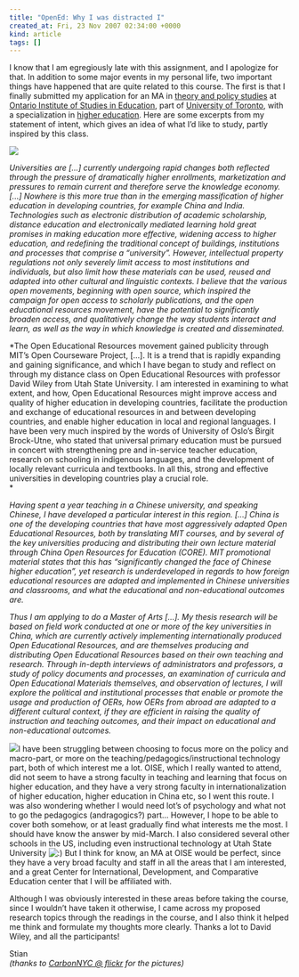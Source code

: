 ```yaml
---
title: "OpenEd: Why I was distracted I"
created_at: Fri, 23 Nov 2007 02:34:00 +0000
kind: article
tags: []
---
```


I know that I am egregiously late with this assignment, and I apologize
for that. In addition to some major events in my personal life, two
important things have happened that are quite related to this course.
The first is that I finally submitted my application for an MA in
[theory and policy studies](http://oise.utoronto.ca/depts/tps) at
[Ontario Institute of Studies in Education](http://oise.utoronto.ca),
part of [University of Toronto](http://utoronto.ca), with a
specialization in [higher
education](http://www.oise.utoronto.ca/depts/tps/Programs/Higher%20Ed/index-higher-ed.html).
Here are some excerpts from my statement of intent, which gives an idea
of what I’d like to study, partly inspired by this class.

![](http://farm1.static.flickr.com/47/143186839_5c9fad13cd.jpg)

*Universities are [...] currently undergoing rapid changes both
reflected through the pressure of dramatically higher enrollments,
marketization and pressures to remain current and therefore serve the
knowledge economy. [...] Nowhere is this more true than in the emerging
massification of higher education in developing countries, for example
China and India. Technologies such as electronic distribution of
academic scholarship, distance education and electronically mediated
learning hold great promises in making education more effective,
widening access to higher education, and redefining the traditional
concept of buildings, institutions and processes that comprise a
“university”. However, intellectual property regulations not only
severely limit access to most institutions and individuals, but also
limit how these materials can be used, reused and adapted into other
cultural and linguistic contexts. I believe that the various open
movements, beginning with open source, which inspired the campaign for
open access to scholarly publications, and the open educational
resources movement, have the potential to significantly broaden access,
and qualitatively change the way students interact and learn, as well as
the way in which knowledge is created and disseminated.*

*The Open Educational Resources movement gained publicity through MIT’s
Open Courseware Project, [...]. It is a trend that is rapidly expanding
and gaining significance, and which I have began to study and reflect on
through my distance class on Open Educational Resources with professor
David Wiley from Utah State University. I am interested in examining to
what extent, and how, Open Educational Resources might improve access
and quality of higher education in developing countries, facilitate the
production and exchange of educational resources in and between
developing countries, and enable higher education in local and regional
languages. I have been very much inspired by the words of University of
Oslo’s Birgit Brock-Utne, who stated that universal primary education
must be pursued in concert with strengthening pre and in-service teacher
education, research on schooling in indigenous languages, and the
development of locally relevant curricula and textbooks. In all this,
strong and effective universities in developing countries play a crucial
role.\
*

*Having spent a year teaching in a Chinese university, and speaking
Chinese, I have developed a particular interest in this region. [...]
China is one of the developing countries that have most aggressively
adapted Open Educational Resources, both by translating MIT courses, and
by several of the key universities producing and distributing their own
lecture material through China Open Resources for Education (CORE). MIT
promotional material states that this has “significantly changed the
face of Chinese higher education”, yet research is underdeveloped in
regards to how foreign educational resources are adapted and implemented
in Chinese universities and classrooms, and what the educational and
non-educational outcomes are.*

*Thus I am applying to do a Master of Arts [...]. My thesis research
will be based on field work conducted at one or more of the key
universities in China, which are currently actively implementing
internationally produced Open Educational Resources, and are themselves
producing and distributing Open Educational Resources based on their own
teaching and research. Through in-depth interviews of administrators and
professors, a study of policy documents and processes, an examination of
curricula and Open Educational Materials themselves, and observation of
lectures, I will explore the political and institutional processes that
enable or promote the usage and production of OERs, how OERs from abroad
are adapted to a different cultural context, if they are efficient in
raising the quality of instruction and teaching outcomes, and their
impact on educational and non-educational outcomes.*

![](http://farm3.static.flickr.com/2166/1789363865_154a175a57_m.jpg)I
have been struggling between choosing to focus more on the policy and
macro-part, or more on the teaching/pedagogics/instructional technology
part, both of which interest me a lot. OISE, which I really wanted to
attend, did not seem to have a strong faculty in teaching and learning
that focus on higher education, and they have a very strong faculty in
internationalization of higher education, higher education in China etc,
so I went this route. I was also wondering whether I would need lot’s of
psychology and what not to go the pedagogics (andragogics?) part…
However, I hope to be able to cover both somehow, or at least gradually
find what interests me the most. I should have know the answer by
mid-March. I also considered several other schools in the US, including
even instructional technology at Utah State University
![:)](http://reganmian.net/blog/wp-includes/images/smilies/icon_smile.gif)
But I think for know, an MA at OISE would be perfect, since they have a
very broad faculty and staff in all the areas that I am interested, and
a great Center for International, Development, and Comparative Education
center that I will be affiliated with.

Although I was obviously interested in these areas before taking the
course, since I wouldn’t have taken it otherwise, I came across my
proposed research topics through the readings in the course, and I also
think it helped me think and formulate my thoughts more clearly. Thanks
a lot to David Wiley, and all the participants!

Stian\
 *(thanks to [CarbonNYC @
flickr](http://www.flickr.com/photos/carbonnyc/) for the pictures)*
